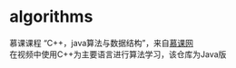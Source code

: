 # algorithms
慕课课程 “C++，java算法与数据结构”，来自[慕课网](http://coding.imooc.com/learn/list/71.html)  
在视频中使用C++为主要语言进行算法学习，该仓库为Java版
